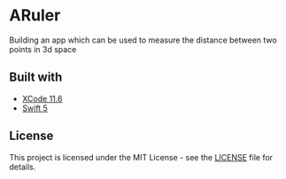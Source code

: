 # ARuler

Building an app which can be used to measure the distance between two points in 3d space

## Built with

- [XCode 11.6](https://developer.apple.com/xcode/)
- [Swift 5](https://developer.apple.com/swift/)

## License

This project is licensed under the MIT License - see the [LICENSE](LICENSE) file for details.
